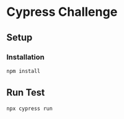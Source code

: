 # Cypress Challenge

## Setup

### Installation

``` bash
npm install
```

## Run Test
``` bash
npx cypress run
```
